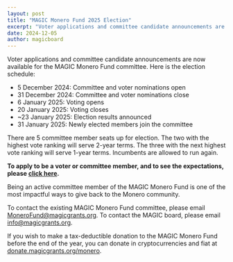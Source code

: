 ```yaml
---
layout: post
title: "MAGIC Monero Fund 2025 Election"
excerpt: "Voter applications and committee candidate announcements are now available for the MAGIC Monero Fund committee election in January 2025"
date: 2024-12-05
author: magicboard
---
```


Voter applications and committee candidate announcements are now available for the MAGIC Monero Fund committee. Here is the election schedule:

* 5 December 2024: Committee and voter nominations open
* 31 December 2024: Committee and voter nominations close
* 6 January 2025: Voting opens
* 20 January 2025: Voting closes
* ~23 January 2025: Election results announced
* 31 January 2025: Newly elected members join the committee

There are 5 committee member seats up for election. The two with the highest vote ranking will serve 2-year terms. The three with the next highest vote ranking will serve 1-year terms. Incumbents are allowed to run again.

**To apply to be a voter or committee member, and to see the expectations, please [click here](https://github.com/MAGICGrants/Monero-Fund-Elections).**

Being an active committee member of the MAGIC Monero Fund is one of the most impactful ways to give back to the Monero community.

To contact the existing MAGIC Monero Fund committee, please email [MoneroFund@magicgrants.org](mailto:MoneroFund@magicgrants.org). To contact the MAGIC board, please email [info@magicgrants.org](mailto:info@magicgrants.org).

If you wish to make a tax-deductible donation to the MAGIC Monero Fund before the end of the year, you can donate in cryptocurrencies and fiat at [donate.magicgrants.org/monero](https://donate.magicgrants.org/monero).
